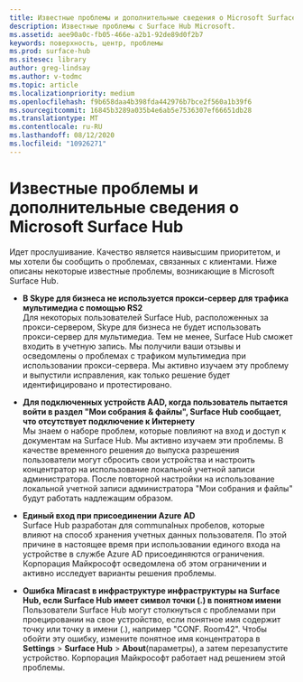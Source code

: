 ```yaml
---
title: Известные проблемы и дополнительные сведения о Microsoft Surface Hub
description: Известные проблемы с Surface Hub Microsoft.
ms.assetid: aee90a0c-fb05-466e-a2b1-92de89d0f2b7
keywords: поверхность, центр, проблемы
ms.prod: surface-hub
ms.sitesec: library
author: greg-lindsay
ms.author: v-todmc
ms.topic: article
ms.localizationpriority: medium
ms.openlocfilehash: f9b658daa4b398fda442976b7bce2f560a1b39f6
ms.sourcegitcommit: 16845b3289a035b4e6ab5e7536307ef66651db28
ms.translationtype: MT
ms.contentlocale: ru-RU
ms.lasthandoff: 08/12/2020
ms.locfileid: "10926271"
---
```

# Известные проблемы и дополнительные сведения о Microsoft Surface Hub

Идет прослушивание. Качество является наивысшим приоритетом, и мы хотели бы сообщить о проблемах, связанных с клиентами. Ниже описаны некоторые известные проблемы, возникающие в Microsoft Surface Hub.

- **В Skype для бизнеса не используется прокси-сервер для трафика мультимедиа с помощью RS2**
<br/>Для некоторых пользователей Surface Hub, расположенных за прокси-сервером, Skype для бизнеса не будет использовать прокси-сервер для мультимедиа. Тем не менее, Surface Hub сможет входить в учетную запись. Мы получили ваши отзывы и осведомлены о проблемах с трафиком мультимедиа при использовании прокси-сервера. Мы активно изучаем эту проблему и выпустили исправления, как только решение будет идентифицировано и протестировано. 

- **Для подключенных устройств AAD, когда пользователь пытается войти в раздел "Мои собрания & файлы", Surface Hub сообщает, что отсутствует подключение к Интернету**
<br/>Мы знаем о наборе проблем, которые повлияют на вход и доступ к документам на Surface Hub. Мы активно изучаем эти проблемы. В качестве временного решения до выпуска разрешения пользователи могут сбросить свои устройства и настроить концентратор на использование локальной учетной записи администратора. После повторной настройки на использование локальной учетной записи администратора "Мои собрания и файлы" будут работать надлежащим образом.
- **Единый вход при присоединении Azure AD**
<br/>Surface Hub разработан для communalных пробелов, которые влияют на способ хранения учетных данных пользователя. По этой причине в настоящее время при использовании единого входа на устройстве в службе Azure AD присоединяются ограничения. Корпорация Майкрософт осведомлена об этом ограничении и активно исследует варианты решения проблемы.
- **Ошибка Miracast в инфраструктуре инфраструктуры на Surface Hub, если Surface Hub имеет символ точки (.) в понятном имени**
<br/>Пользователи Surface Hub могут столкнуться с проблемами при проецировании на свое устройство, если понятное имя содержит точку или точку в имени (.), например "CONF. Room42". Чтобы обойти эту ошибку, измените понятное имя концентратора в **Settings**  >  **Surface Hub**  >  **About**(параметры), а затем перезапустите устройство. Корпорация Майкрософт работает над решением этой проблемы.
